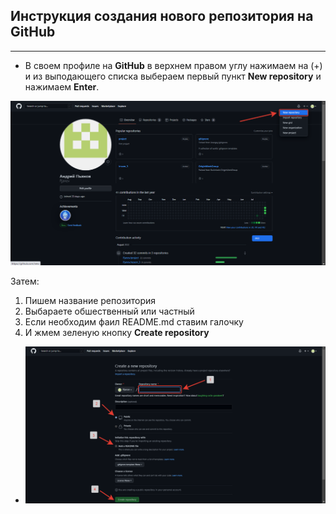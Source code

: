 ## Инструкция создания нового репозитория на GitHub
____

* В своем профиле на **GitHub** в верхнем правом углу нажимаем на (+) и из выподающего списка выбераем первый пункт **New repository** и нажимаем **Enter**.

![](/screen/2022-08-12_00-08-24.png)

Затем:

1. Пишем название репозитория
2. Выбараете обшественный или частный
3. Если необходим фаил README.md ставим галочку
4. И жмем зеленую кнопку **Create repository**

* ![](/screen/2022-08-12_00-21-56.png)